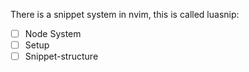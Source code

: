 There is a snippet system in nvim, this is called luasnip:
- [ ] Node System
- [ ] Setup
- [ ] Snippet-structure